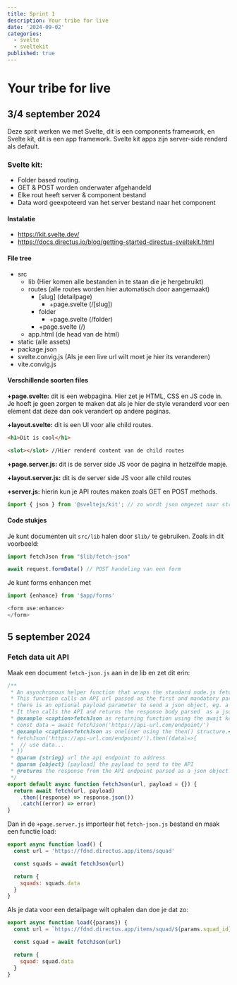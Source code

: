 ```yaml
---
title: Sprint 1
description: Your tribe for live
date: '2024-09-02'
categories:
  - svelte
  - sveltekit
published: true
---
```


# Your tribe for live
## 3/4 september 2024
Deze sprit werken we met Svelte, dit is een components framework, en Svelte kit, dit is een app framework. Svelte kit apps zijn server-side renderd als default. 

### Svelte kit: 
- Folder based routing. 
- GET & POST worden onderwater afgehandeld
- Elke rout heeft server & component bestand
- Data word geexpoteerd van het server bestand naar het component

#### Instalatie
- https://kit.svelte.dev/
- https://docs.directus.io/blog/getting-started-directus-sveltekit.html

#### File tree
- src
  - lib (Hier komen alle bestanden in te staan die je hergebruikt)
  - routes (alle routes worden hier automatisch door aangemaakt)
    - [slug] (detailpage)
      - +page.svelte (/[slug])
    - folder
      - +page.svelte (/folder)
    - +page.svelte (/)
  - app.html (de head van de html)
- static (alle assets)
- package.json
- svelte.convig.js (Als je een live url wilt moet je hier its veranderen)
- vite.convig.js

#### Verschillende soorten files
**+page.svelte:** dit is een webpagina. Hier zet je HTML, CSS en JS code in. Je hoeft je geen zorgen te maken dat als je hier de style veranderd voor een element dat deze dan ook verandert op andere paginas.

**+layout.svelte:** dit is een UI voor alle child routes.
```html
<h1>Dit is cool</h1>

<slot></slot> //Hier renderd content van de child routes

```
**+page.server.js:** dit is de server side JS voor de pagina in hetzelfde mapje.

**+layout.server.js:** dit is de server side JS voor alle child routes

**+server.js:** hierin kun je API routes maken zoals GET en POST methods.

```js
import { json } from '@sveltejs/kit'; // zo wordt json omgezet naar string
```

#### Code stukjes
Je kunt documenten uit `src/lib` halen door `$lib/` te gebruiken. Zoals in dit voorbeeld:
```js
import fetchJson from "$lib/fetch-json"
```

```js
await request.formData() // POST handeling van een form
```

Je kunt forms enhancen met 
```js
import {enhance} from '$app/forms'

<form use:enhance>
</form>
```

## 5 september 2024
### Fetch data uit API
Maak een document `fetch-json.js` aan in de lib en zet dit erin:
```js
/**
 * An asynchronous helper function that wraps the standard node.js fetch API.
 * This function calls an API url passed as the first and mandatory parameter,
 * there is an optional payload parameter to send a json object, eg. a filter.
 * It then calls the API and returns the response body parsed  as a json object.
 * @example <caption>fetchJson as returning function using the await keyword</caption>
 * const data = await fetchJson('https://api-url.com/endpoint/')
 * @example <caption>fetchJson as oneliner using the then() structure.</caption>
 * fetchJson('https://api-url.com/endpoint/').then((data)=>{
 *  // use data...
 * })
 * @param {string} url the api endpoint to address
 * @param {object} [payload] the payload to send to the API
 * @returns the response from the API endpoint parsed as a json object
 */
export default async function fetchJson(url, payload = {}) {
  return await fetch(url, payload)
    .then((response) => response.json())
    .catch((error) => error)
}
```

Dan in de `+page.server.js` importeer het `fetch-json.js` bestand en maak een functie load:
```js
export async function load() {
  const url = 'https://fdnd.directus.app/items/squad'

  const squads = await fetchJson(url)

  return {
    squads: squads.data
  }
}
```

Als je data voor een detailpage wilt ophalen dan doe je dat zo:
```js
export async function load({params}) {
  const url = `https://fdnd.directus.app/items/squad/${params.squad_id}`

  const squad = await fetchJson(url)

  return {
    squad: squad.data
  }
}
```